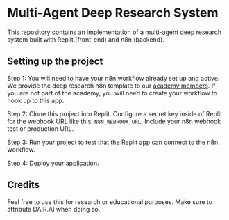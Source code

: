 # Multi-Agent Deep Research System

This repository contains an implementation of a multi-agent deep research system built with Replit (front-end) and n8n (backend).

## Setting up the project

Step 1: You will need to have your n8n workflow already set up and active. We provide the deep research n8n template to our [academy members](https://dair-ai.thinkific.com/). If you are not part of the academy, you will need to create your workflow to hook up to this app. 

Step 2: Clone this project into Replit. Configure a secret key inside of Replit for the webhook URL like this: `N8N_WEBHOOK_URL`. Include your n8n webhook test or production URL.

Step 3: Run your project to test that the Replit app can connect to the n8n workflow. 

Step 4: Deploy your application. 

## Credits

Feel free to use this for research or educational purposes. Make sure to attribute DAIR.AI when doing so. 
